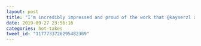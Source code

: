 ```yaml
---
layout: post
title: "I’m incredibly impressed and proud of the work that @kayserzl and @rheubach have done leading a massive #phoenixphrenzy effort. I can’t wait to share with you what they’ve done!"
date: 2019-09-27 23:56:16
categories: hot-takes
tweet_id: "1177733726295482369"
---
```



<!-- Original tweet: https://twitter.com/i/status/1177733726295482369 -->